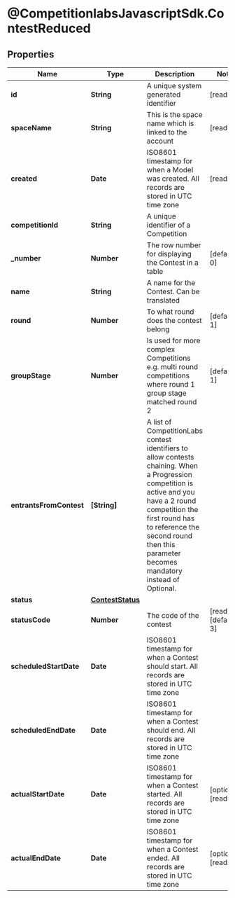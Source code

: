 # @CompetitionlabsJavascriptSdk.ContestReduced

## Properties

Name | Type | Description | Notes
------------ | ------------- | ------------- | -------------
**id** | **String** | A unique system generated identifier | [readonly] 
**spaceName** | **String** | This is the space name which is linked to the account | [readonly] 
**created** | **Date** | ISO8601 timestamp for when a Model was created. All records are stored in UTC time zone | [readonly] 
**competitionId** | **String** | A unique identifier of a Competition | 
**_number** | **Number** | The row number for displaying the Contest in a table | [default to 0]
**name** | **String** | A name for the Contest. Can be translated | 
**round** | **Number** | To what round does the contest belong | [default to 1]
**groupStage** | **Number** | Is used for more complex Competitions e.g. multi round competitions where round 1 group stage matched round 2 | [default to 1]
**entrantsFromContest** | **[String]** | A list of CompetitionLabs contest identifiers to allow contests chaining. When a Progression competition is active and you have a 2 round competition the first round has to reference the second round then this parameter becomes mandatory instead of Optional. | 
**status** | [**ContestStatus**](docs/ContestStatus.md) |  | 
**statusCode** | **Number** | The code of the contest | [readonly] [default to 3]
**scheduledStartDate** | **Date** | ISO8601 timestamp for when a Contest should start. All records are stored in UTC time zone | 
**scheduledEndDate** | **Date** | ISO8601 timestamp for when a Contest should end. All records are stored in UTC time zone | 
**actualStartDate** | **Date** | ISO8601 timestamp for when a Contest started. All records are stored in UTC time zone | [optional] [readonly] 
**actualEndDate** | **Date** | ISO8601 timestamp for when a Contest ended. All records are stored in UTC time zone | [optional] [readonly] 


